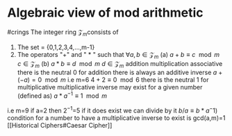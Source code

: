 # Algebraic view of mod arithmetic
#crings
The integer ring $\mathcal Z_m$consists of
1. The set  = {0,1,2,3,4,...,m-1}
2. The operators "+" and " * " such that
   $\forall a, b \in \mathcal Z_m$
   (a) $a+b\equiv c\mod m$ $c\in \mathcal Z_m$
   (b) $a*b \equiv d\mod m$ $d\in \mathcal Z_m$
addition multiplication associative
there is the neutral 0 for addition
there is always an additive inverse $a+(-a)=0\mod m$
i.e m=6
$4+2 \equiv 0 \mod 6$
there is the neutral 1 for multiplicative
multiplicative inverse may exist for a given number
(defined as) $a*a^{-1} \equiv 1\mod m$

i.e m=9
if a=2 then $2^{-1}$=5
if it does exist
we can divide by it
$b/a \equiv b*a^-1)$
condition for a number to have a multiplicative inverse to exist is
gcd(a,m)=1
[[Historical Ciphers#Caesar Cipher]]